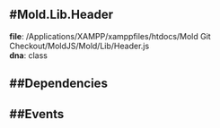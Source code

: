 
#Mold.Lib.Header
---------------------------------------

__file__: /Applications/XAMPP/xamppfiles/htdocs/Mold Git Checkout/MoldJS/Mold/Lib/Header.js  
__dna__: class  


	






##Dependencies
--------------



##Events
--------------






 

 


 



		
